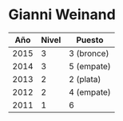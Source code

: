# Gianni Weinand

| Año | Nivel | Puesto |
| --- | --- | --- |
| 2015 | 3 | 3 (bronce) |
| 2014 | 3 | 5 (empate) |
| 2013 | 2 | 2 (plata) |
| 2012 | 2 | 4 (empate) |
| 2011 | 1 | 6 |
